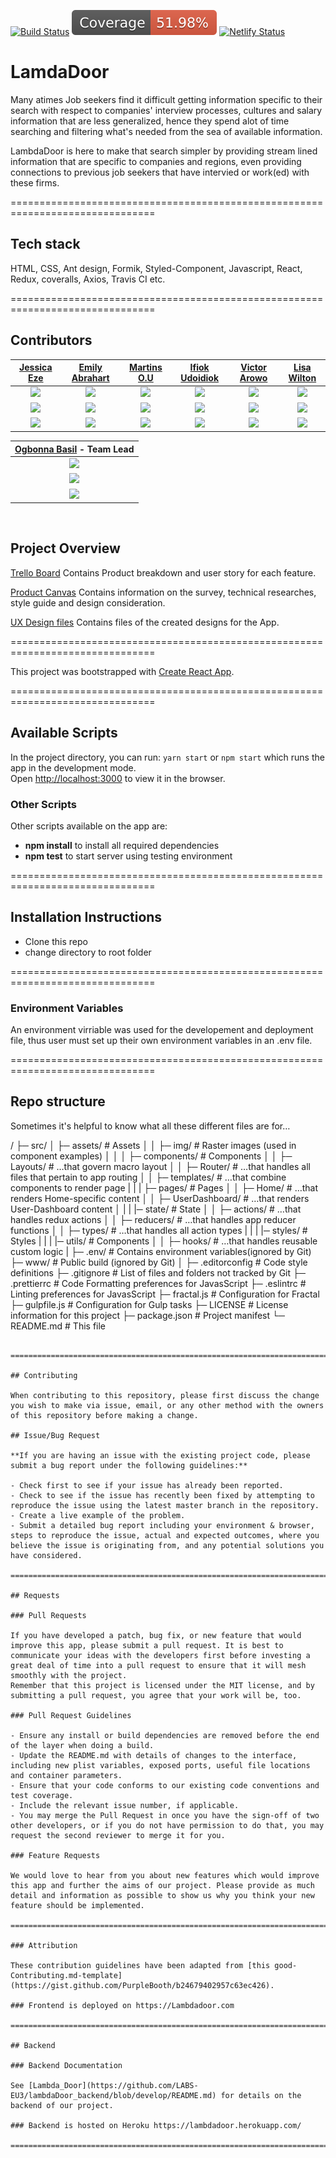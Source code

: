 [![Build Status](https://travis-ci.com/LABS-EU3/lambdaDoor_frontend.svg?branch=develop)](https://travis-ci.com/LABS-EU3/lambdaDoor_frontend) ![](badges.svg) [![Netlify Status](https://api.netlify.com/api/v1/badges/d7c57980-e371-4865-b666-2ebf173bcff9/deploy-status)](https://app.netlify.com/sites/lambdadoor/deploys)

# LamdaDoor

Many atimes Job seekers find it difficult getting information specific to their search with respect to companies' interview processes, cultures and salary information that are less generalized, hence they spend alot of time searching and filtering what's needed from the sea of available information.

LambdaDoor is here to make that search simpler by providing stream lined information that are specific to companies and regions, even providing connections to previous job seekers that have intervied or work(ed) with these firms.

===============================================================================

## Tech stack

HTML, CSS, Ant design, Formik, Styled-Component, Javascript, React, Redux, coveralls, Axios, Travis CI etc.

===============================================================================

## Contributors

|                                          [ Jessica Eze ](https://github.com/Ofega)                                           |                                      [ Emily Abrahart ](https://github.com/EmilyAbrahart)                                      |                                                [ Martins O.U ](https://github.com/Martins-O-U)                                                 |                                      [Ifiok Udoidiok ](https://github.com/ifiokudoidiok)                                       |                                       [ Victor Arowo ](https://github.com/VictorArowo)                                        |                                         [ Lisa Wilton ](https://github.com/ziggyss)                                         |
| :--------------------------------------------------------------------------------------------------------------------------: | :----------------------------------------------------------------------------------------------------------------------------: | :--------------------------------------------------------------------------------------------------------------------------------------------: | :----------------------------------------------------------------------------------------------------------------------------: | :---------------------------------------------------------------------------------------------------------------------------: | :-------------------------------------------------------------------------------------------------------------------------: |
|    [<img src="https://ca.slack-edge.com/T4JUEB3ME-ULVMR4SPP-c30afa04a17f-512" width = "200" />](https://github.com/Ofega)    | [<img src="https://ca.slack-edge.com/T4JUEB3ME-UHF8R5GQ4-fd2ea3305cae-512" width = "200" />](https://github.com/EmilyAbrahart) |          [<img src="https://ca.slack-edge.com/T4JUEB3ME-ULVNLC70D-01f9ac56c2a9-512" width = "200" />](https://github.com/Martins-O-U)          | [<img src="https://ca.slack-edge.com/T4JUEB3ME-UM1351D55-8a2734e116e4-512" width = "200" />](https://github.com/ifiokudoidiok) | [<img src="https://ca.slack-edge.com/T4JUEB3ME-ULXJFUDRV-ba9a1ceaec35-512" width = "200" />](https://github.com/VictorArowo)  |  [<img src="https://ca.slack-edge.com/T4JUEB3ME-ULJMDT5V1-8ce48d15c5ed-512" width = "200" />](https://github.com/ziggyss)   |
|                      [<img src="https://github.com/favicon.ico" width="15"> ](https://github.com/Ofega)                      |                   [<img src="https://github.com/favicon.ico" width="15"> ](https://github.com/EmilyAbrahart)                   |                            [<img src="https://github.com/favicon.ico" width="15"> ](https://github.com/Martins-O-U)                            |                   [<img src="https://github.com/favicon.ico" width="15"> ](https://github.com/ifiokudoidiok)                   |                   [<img src="https://github.com/favicon.ico" width="15"> ](https://github.com/VictorArowo)                    |                    [<img src="https://github.com/favicon.ico" width="15"> ](https://github.com/ziggyss)                     |
| [ <img src="https://static.licdn.com/sc/h/al2o9zrvru7aqj8e1x2rzsrca" width="15"> ](https://www.linkedin.com/in/jessica-eze/) | [ <img src="https://static.licdn.com/sc/h/al2o9zrvru7aqj8e1x2rzsrca" width="15"> ](https://www.linkedin.com/in/emilyabrahart/) | [ <img src="https://static.licdn.com/sc/h/al2o9zrvru7aqj8e1x2rzsrca" width="15"> ](https://www.linkedin.com/in/onyedikachi-martins-28b890101/) | [ <img src="https://static.licdn.com/sc/h/al2o9zrvru7aqj8e1x2rzsrca" width="15"> ](https://www.linkedin.com/in/ifiokudoidiok/) | [ <img src="https://static.licdn.com/sc/h/al2o9zrvru7aqj8e1x2rzsrca" width="15"> ](https://www.linkedin.com/in/victor-arowo/) | [ <img src="https://static.licdn.com/sc/h/al2o9zrvru7aqj8e1x2rzsrca" width="15"> ](https://www.linkedin.com/in/lisawilton/) |

|                                      [Ogbonna Basil](https://github.com/basilcea) - Team Lead                                      |
| :--------------------------------------------------------------------------------------------------------------------------------: |
|     [<img src="https://ca.slack-edge.com/T4JUEB3ME-UJ27SUD9C-b7cdcdc19c37-512" width = "200" />](https://github.com/basilcea)      |
|                       [<img src="https://github.com/favicon.ico" width="15"> ](https://github.com/basilcea)                        |
| [ <img src="https://static.licdn.com/sc/h/al2o9zrvru7aqj8e1x2rzsrca" width="15"> ](https://www.linkedin.com/in/ogbonna-basil-cea/) |

<br>

## Project Overview

[Trello Board](https://trello.com/b/YdfO1w9X/lambda-door) Contains Product breakdown and user story for each feature.

[Product Canvas](https://www.notion.so/EU3-Lambda-Door-e78fd9396061487b8b458a28912d66c4)
Contains information on the survey, technical researches, style guide and design consideration.

[UX Design files](<https://www.figma.com/file/S43H7Y36xwlBNkzuik4v1w/Ant-Design-System-UI-Kit-(1.0)-(%2Bexamples)?node-id=212%3A153>)
Contains files of the created designs for the App.

===============================================================================

This project was bootstrapped with [Create React App](https://github.com/facebook/create-react-app).

===============================================================================

## Available Scripts

In the project directory, you can run: `yarn start` or `npm start`
which runs the app in the development mode.<br>
Open [http://localhost:3000](http://localhost:3000) to view it in the browser.

### Other Scripts

Other scripts available on the app are:

- **npm install** to install all required dependencies
- **npm test** to start server using testing environment

===============================================================================

## Installation Instructions

- Clone this repo
- change directory to root folder

===============================================================================

### Environment Variables

An environment virriable was used for the developement and deployment file, thus user must set up their own environment variables in an .env file.

===============================================================================

## Repo structure

Sometimes it's helpful to know what all these different files are for…

/
├─ src/
│  ├─ assets/        # Assets
│  │  ├─ img/     # Raster images (used in component examples)
│  │
│  ├─ components/    # Components
│  │  ├─ Layouts/    # …that govern macro layout
│  │  ├─ Router/     # …that handles all files that pertain to app routing
│  │  ├─ templates/  # …that combine components to render page
|  |
|  ├─ pages/         # Pages
│  │  ├─ Home/       # …that renders Home-specific content
│  │  ├─ UserDashboard/ # …that renders User-Dashboard content
│  |
|  |─ state/         # State
│  │  ├─ actions/    # …that handles redux actions
│  │  ├─ reducers/   # …that handles app reducer functions
│  │  ├─ types/      # …that handles all action types 
|  |
|  |─ styles/        # Styles
|  |
|  |─ utils/         # Components
│  │  ├─ hooks/      # …that handles reusable custom logic
|
├─ .env/              # Contains environment variables(ignored by Git)
├─ www/              # Public build (ignored by Git)
│
├─ .editorconfig     # Code style definitions
├─ .gitignore        # List of files and folders not tracked by Git
├─ .prettierrc       # Code Formatting preferences for JavasScript
├─ .eslintrc         # Linting preferences for JavasScript
├─ fractal.js        # Configuration for Fractal
├─ gulpfile.js       # Configuration for Gulp tasks
├─ LICENSE           # License information for this project
├─ package.json      # Project manifest
└─ README.md         # This file
```

===============================================================================

## Contributing

When contributing to this repository, please first discuss the change you wish to make via issue, email, or any other method with the owners of this repository before making a change.

## Issue/Bug Request

**If you are having an issue with the existing project code, please submit a bug report under the following guidelines:**

- Check first to see if your issue has already been reported.
- Check to see if the issue has recently been fixed by attempting to reproduce the issue using the latest master branch in the repository.
- Create a live example of the problem.
- Submit a detailed bug report including your environment & browser, steps to reproduce the issue, actual and expected outcomes, where you believe the issue is originating from, and any potential solutions you have considered.

===============================================================================

## Requests

### Pull Requests

If you have developed a patch, bug fix, or new feature that would improve this app, please submit a pull request. It is best to communicate your ideas with the developers first before investing a great deal of time into a pull request to ensure that it will mesh smoothly with the project.
Remember that this project is licensed under the MIT license, and by submitting a pull request, you agree that your work will be, too.

### Pull Request Guidelines

- Ensure any install or build dependencies are removed before the end of the layer when doing a build.
- Update the README.md with details of changes to the interface, including new plist variables, exposed ports, useful file locations and container parameters.
- Ensure that your code conforms to our existing code conventions and test coverage.
- Include the relevant issue number, if applicable.
- You may merge the Pull Request in once you have the sign-off of two other developers, or if you do not have permission to do that, you may request the second reviewer to merge it for you.

### Feature Requests

We would love to hear from you about new features which would improve this app and further the aims of our project. Please provide as much detail and information as possible to show us why you think your new feature should be implemented.

===============================================================================

### Attribution

These contribution guidelines have been adapted from [this good-Contributing.md-template](https://gist.github.com/PurpleBooth/b24679402957c63ec426).

### Frontend is deployed on https://Lambdadoor.com

===============================================================================

## Backend

### Backend Documentation

See [Lambda_Door](https://github.com/LABS-EU3/lambdaDoor_backend/blob/develop/README.md) for details on the backend of our project.

### Backend is hosted on Heroku https://lambdadoor.herokuapp.com/

===============================================================================

